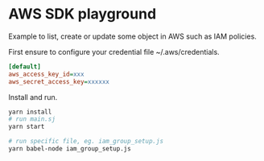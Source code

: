 # AWS SDK playground

Example to list, create or update some object in AWS such as IAM policies.

First ensure to configure your credential file ~/.aws/credentials.

```ini
[default]
aws_access_key_id=xxx
aws_secret_access_key=xxxxxx
```

Install and run.

```bash
yarn install
# run main.sj
yarn start

# run specific file, eg. iam_group_setup.js
yarn babel-node iam_group_setup.js
```
